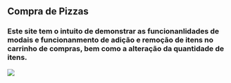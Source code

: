 ## Compra de Pizzas

<h3>Este site tem o intuito de demonstrar as funcionanlidades de modais e funcionanmento de adição e remoção de itens no carrinho de compras, bem como a alteração da quantidade de itens.</h3>

![](imagens/Compra-de-Pizzas.jpg)
